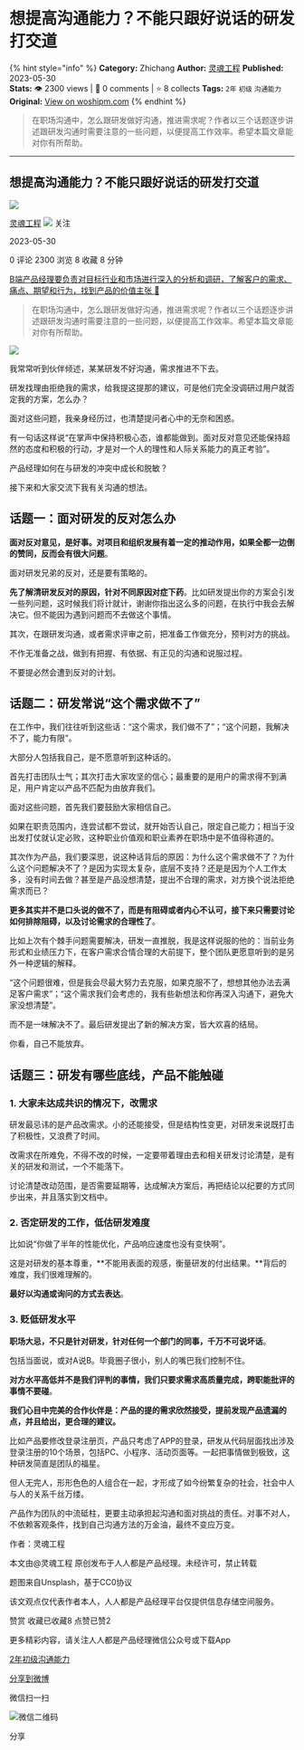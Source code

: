 # 想提高沟通能力？不能只跟好说话的研发打交道
{% hint style="info" %}
**Category:** Zhichang
**Author:** [灵魂工程](https://www.woshipm.com/u/64026)
**Published:** 2023-05-30  
**Stats:** 👁️ 2300 views | 💬 0 comments | ⭐ 8 collects
**Tags:** `2年` `初级` `沟通能力`
**Original:** [View on woshipm.com](https://www.woshipm.com/zhichang/5836201.html)
{% endhint %}
> 在职场沟通中，怎么跟研发做好沟通，推进需求呢？作者以三个话题逐步讲述跟研发沟通时需要注意的一些问题，以便提高工作效率。希望本篇文章能对你有所帮助。

---

## 想提高沟通能力？不能只跟好说话的研发打交道

[![](https://image.woshipm.com/wp-files/2016/03/9f2f070828381f30c5b45054af014c086f06f09a2.jpg!/both/72x72)](https://www.woshipm.com/u/64026)

[灵魂工程](https://www.woshipm.com/u/64026) ![](https://static.woshipm.com/tag/1101_1@2x.png) 关注

2023-05-30

0 评论 2300 浏览 8 收藏 8 分钟

[B端产品经理要负责对目标行业和市场进行深入的分析和调研，了解客户的需求、痛点、期望和行为，找到产品的价值主张 🔗](https://ke.qidianla.com/courses/bcpm)

> 在职场沟通中，怎么跟研发做好沟通，推进需求呢？作者以三个话题逐步讲述跟研发沟通时需要注意的一些问题，以便提高工作效率。希望本篇文章能对你有所帮助。

![](https://image.woshipm.com/2023/04/14/025aab2c-da8e-11ed-aeb8-00163e0b5ff3.jpg)

我常常听到伙伴倾述，某某研发不好沟通，需求推进不下去。

研发找理由拒绝我的需求，给我提这提那的建议，可是他们完全没调研过用户就否定我的方案，怎么办？

面对这些问题，我亲身经历过，也清楚提问者心中的无奈和困惑。

有一句话这样说“在掌声中保持积极心态，谁都能做到。面对反对意见还能保持超然的态度和积极的行动，才是对一个人的理性和人际关系能力的真正考验”。

产品经理如何在与研发的冲突中成长和脱敏？

接下来和大家交流下我有关沟通的想法。

## 话题一：面对研发的反对怎么办

**面对反对意见，是好事。对项目和组织发展有着一定的推动作用，如果全都一边倒的赞同，反而会有很大问题**。

面对研发兄弟的反对，还是要有策略的。

**先了解清研发反对的原因，针对不同原因对症下药**。比如研发提出你的方案会引发一些列问题，这时候我们将计就计，谢谢你指出这么多的问题，在执行中我会去解决它。但不能因为遇到问题而不去做这个事情。

其次，在跟研发沟通，或者需求评审之前，把准备工作做充分，预判对方的挑战。

不作无准备之战，做到有把握、有依据、有正见的沟通和说服过程。

不要提必然会遭到反对的计划。

## 话题二：研发常说“这个需求做不了”

在工作中，我们往往听到这些话：“这个需求，我们做不了”；“这个问题，我解决不了，能力有限”。

大部分人包括我自己，是不愿意听到这种话的。

首先打击团队士气；其次打击大家攻坚的信心；最重要的是用户的需求得不到满足，用户肯定以产品不匹配为由放弃我们。

面对这些问题，首先我们要鼓励大家相信自己。

如果在职责范围内，连尝试都不尝试，就开始否认自己，限定自己能力；相当于没出发打仗就认定必败，这种职业价值观和职业素养在职场中是不值得称道的。

其次作为产品，我们要深思，说这种话背后的原因：为什么这个需求做不了？为什么这个问题解决不了？是因为实现太复杂，底层不支持？还是是因为个人工作太多，没有时间去做？甚至是产品没想清楚，提出不合理的需求，对方换个说法拒绝需求而已？

**更多其实并不是口头说的做不了，而是有阻碍或者内心不认可，接下来只需要讨论如何排除阻碍，以及讨论需求的合理性了**。

比如上次有个棘手问题需要解决，研发一直推脱，我是这样说服的他的：当前业务形式和业绩压力下，在客户需求合情合理的大前提下，整个团队更愿意听到的是另外一种逻辑的解释。

“这个问题很难，但是我会尽最大努力去克服，如果克服不了，想想其他办法去满足客户需求”；“这个需求我们会考虑的，我有些新想法和你再深入沟通下，避免大家没想清楚”。

而不是一味解决不了。最后研发提出了新的解决方案，皆大欢喜的结局。

你看，自己不能放弃。

## 话题三：研发有哪些底线，产品不能触碰

### 1\. 大家未达成共识的情况下，改需求

研发最忌讳的是产品改需求。小的还能接受，但是结构性变更，对研发来说既打击了积极性，又浪费了时间。

改需求在所难免，不得不改的时候，一定要带着理由去和相关研发讨论清楚，是有关的研发和测试，一个不能落下。

讨论清楚改动范围，是否需要延期等，达成解决方案后，再把结论以纪要的方式同步出来，并且落实到文档中。

### 2\. 否定研发的工作，低估研发难度

比如说“你做了半年的性能优化，产品响应速度也没有变快啊”。

这是对研发的基本尊重，**不能用表面的观感，衡量研发的付出结果。**背后的难度，我们很难理解的。

**最好以沟通或询问的方式去表达**。

### 3\. 贬低研发水平

**职场大忌，不只是针对研发，针对任何一个部门的同事，千万不可说坏话**。

包括当面说，或对A说B。毕竟圈子很小，别人的嘴巴我们控制不住。

**对方水平高低并不是我们评判的事情，我们只要求需求高质量完成，跨职能批评的事情不要碰**。

**我们心目中完美的合作伙伴是：产品的提的需求欣然接受，提前发现产品遗漏的点，并且给出，更合理的建议。**

比如产品要修改登录注册页，产品只考虑了APP的登录，研发从代码层面找出涉及登录注册的10个场景，包括PC、小程序、活动页面等。一起把事情做到极致，这种研发简直是团队的福星。

但人无完人，形形色色的人组合在一起，才形成了如今纷繁复杂的社会，社会中人与人的关系千丝万缕。

产品作为团队的中流砥柱，更要主动承担起沟通和面对挑战的责任。对事不对人，不依赖客观条件，找到自己沟通方法的万金油，最终不变应万变。

作者：灵魂工程

本文由@灵魂工程 原创发布于人人都是产品经理。未经许可，禁止转载

题图来自Unsplash，基于CC0协议

该文观点仅代表作者本人，人人都是产品经理平台仅提供信息存储空间服务。

赞赏 收藏已收藏8 点赞已赞2

更多精彩内容，请关注人人都是产品经理微信公众号或下载App

[2年](https://www.woshipm.com/tag/2%e5%b9%b4)[初级](https://www.woshipm.com/tag/%e5%88%9d%e7%ba%a7)[沟通能力](https://www.woshipm.com/tag/%e6%b2%9f%e9%80%9a%e8%83%bd%e5%8a%9b)

[分享到微博](https://service.weibo.com/share/share.php?appkey=2775287854&title=想提高沟通能力？不能只跟好说话的研发打交道&url=https://www.woshipm.com/zhichang/5836201.html&pic=https://image.woshipm.com/2023/04/14/025aab2c-da8e-11ed-aeb8-00163e0b5ff3.jpg)

微信扫一扫

![微信二维码](https://api.pwmqr.com/qrcode/create/?url=https://www.woshipm.com/zhichang/5836201.html)

分享